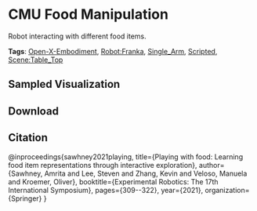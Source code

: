 # CMU Food Manipulation

Robot interacting with different food items.

**Tags**: [Open-X-Embodiment](oed-playground/tree/master/pages/tags/Open-X-Embodiment.md), [Robot:Franka](oed-playground/tree/master/pages/tags/Robot:Franka.md), [Single_Arm](oed-playground/tree/master/pages/tags/Single_Arm.md), [Scripted](oed-playground/tree/master/pages/tags/Scripted.md), [Scene:Table_Top](oed-playground/tree/master/pages/tags/Scene:Table_Top.md)

## Sampled Visualization



## Download



## Citation

@inproceedings{sawhney2021playing,
  title={Playing with food: Learning food item representations through interactive exploration},
  author={Sawhney, Amrita and Lee, Steven and Zhang, Kevin and Veloso, Manuela and Kroemer, Oliver},
  booktitle={Experimental Robotics: The 17th International Symposium},
  pages={309--322},
  year={2021},
  organization={Springer}
}